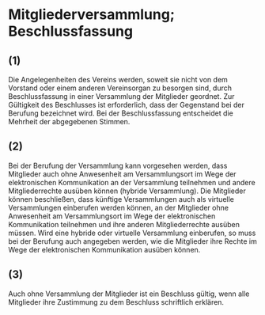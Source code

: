 # Mitgliederversammlung; Beschlussfassung



## (1)

 Die Angelegenheiten des Vereins werden, soweit sie nicht von dem Vorstand oder einem anderen Vereinsorgan zu besorgen sind, durch Beschlussfassung in einer Versammlung der Mitglieder geordnet. Zur Gültigkeit des Beschlusses ist erforderlich, dass der Gegenstand bei der Berufung bezeichnet wird. Bei der Beschlussfassung entscheidet die Mehrheit der abgegebenen Stimmen.

## (2)

 Bei der Berufung der Versammlung kann vorgesehen werden, dass Mitglieder auch ohne Anwesenheit am Versammlungsort im Wege der elektronischen Kommunikation an der Versammlung teilnehmen und andere Mitgliederrechte ausüben können (hybride Versammlung). Die Mitglieder können beschließen, dass künftige Versammlungen auch als virtuelle Versammlungen einberufen werden können, an der Mitglieder ohne Anwesenheit am Versammlungsort im Wege der elektronischen Kommunikation teilnehmen und ihre anderen Mitgliederrechte ausüben müssen. Wird eine hybride oder virtuelle Versammlung einberufen, so muss bei der Berufung auch angegeben werden, wie die Mitglieder ihre Rechte im Wege der elektronischen Kommunikation ausüben können.

## (3)

 Auch ohne Versammlung der Mitglieder ist ein Beschluss gültig, wenn alle Mitglieder ihre Zustimmung zu dem Beschluss schriftlich erklären. 

